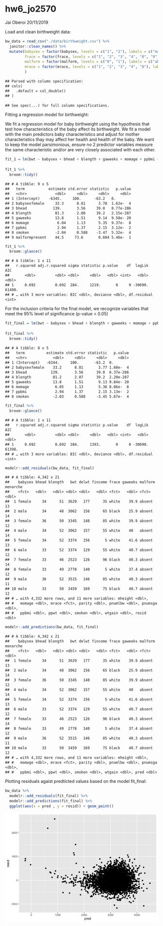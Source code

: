hw6\_jo2570
================
Jai Oberoi
20/11/2019

Load and clean birthweight data:

``` r
bw_data = read_csv("./data/birthweight.csv") %>% 
  janitor::clean_names() %>%
  mutate(babysex = factor(babysex, levels = c("1", "2"), labels = c("male", "female")),
         frace = factor(frace, levels = c("1", "2", "3", "4", "8", "9"), labels = c("white", "black", "asian", "puerto rican", "other", "unknown")),
         malform = factor(malform, levels = c("0", "1"), labels = c("absent", "present")),
         mrace = factor(mrace, levels = c("1", "2", "3", "4", "8"), labels = c("white", "black", "asian", "puerto rican", "other"))
         )
```

    ## Parsed with column specification:
    ## cols(
    ##   .default = col_double()
    ## )

    ## See spec(...) for full column specifications.

Fitting a regression model for birthweight:

We fit a regression model for baby birthweight using the hypothesis that
test how characteristics of the baby affect its birthweight. We fit a
model with the main predictors baby characteristics and adjust for
mother characteristics thay may affect her health and health of the
baby. We want to keep the model parsimonious, ensure no 2 predictor
variables measure the same characteristic and/or are very closely
associated with each
other.

``` r
fit_1 = lm(bwt ~ babysex + bhead + blength + gaweeks + momage + ppbmi + smoken + malform, data = bw_data) 

fit_1 %>% 
  broom::tidy()
```

    ## # A tibble: 9 x 5
    ##   term           estimate std.error statistic   p.value
    ##   <chr>             <dbl>     <dbl>     <dbl>     <dbl>
    ## 1 (Intercept)    -6345.     100.      -63.2   0.       
    ## 2 babysexfemale     33.3      8.81      3.78  1.62e-  4
    ## 3 bhead            139.       3.56     39.0   8.77e-286
    ## 4 blength           81.3      2.08     39.2   2.15e-287
    ## 5 gaweeks           13.8      1.51      9.14  9.58e- 20
    ## 6 momage             6.04     1.13      5.35  9.37e-  8
    ## 7 ppbmi              2.94     1.37      2.15  3.12e-  2
    ## 8 smoken            -2.04     0.588    -3.47  5.32e-  4
    ## 9 malformpresent    44.5     73.6       0.604 5.46e-  1

``` r
fit_1 %>% 
  broom::glance()
```

    ## # A tibble: 1 x 11
    ##   r.squared adj.r.squared sigma statistic p.value    df  logLik    AIC
    ##       <dbl>         <dbl> <dbl>     <dbl>   <dbl> <int>   <dbl>  <dbl>
    ## 1     0.692         0.692  284.     1219.       0     9 -30690. 61400.
    ## # … with 3 more variables: BIC <dbl>, deviance <dbl>, df.residual <int>

For the inclusion criteria for the final model, we recognize variables
that meet the 95% level of significance (p-value \<
0.05)

``` r
fit_final = lm(bwt ~ babysex + bhead + blength + gaweeks + momage + ppbmi + smoken, data = bw_data) 

fit_final %>% 
  broom::tidy()
```

    ## # A tibble: 8 x 5
    ##   term          estimate std.error statistic   p.value
    ##   <chr>            <dbl>     <dbl>     <dbl>     <dbl>
    ## 1 (Intercept)   -6344.     100.       -63.2  0.       
    ## 2 babysexfemale    33.2      8.81       3.77 1.68e-  4
    ## 3 bhead           139.       3.56      39.0  6.37e-286
    ## 4 blength          81.2      2.07      39.2  2.20e-287
    ## 5 gaweeks          13.8      1.51       9.13 9.84e- 20
    ## 6 momage            6.05     1.13       5.36 8.86e-  8
    ## 7 ppbmi             2.94     1.37       2.15 3.13e-  2
    ## 8 smoken           -2.03     0.588     -3.45 5.67e-  4

``` r
fit_final %>% 
  broom::glance()
```

    ## # A tibble: 1 x 11
    ##   r.squared adj.r.squared sigma statistic p.value    df  logLik    AIC
    ##       <dbl>         <dbl> <dbl>     <dbl>   <dbl> <int>   <dbl>  <dbl>
    ## 1     0.692         0.692  284.     1393.       0     8 -30690. 61398.
    ## # … with 3 more variables: BIC <dbl>, deviance <dbl>, df.residual <int>

``` r
modelr::add_residuals(bw_data, fit_final)
```

    ## # A tibble: 4,342 x 21
    ##    babysex bhead blength   bwt delwt fincome frace gaweeks malform menarche
    ##    <fct>   <dbl>   <dbl> <dbl> <dbl>   <dbl> <fct>   <dbl> <fct>      <dbl>
    ##  1 female     34      51  3629   177      35 white    39.9 absent        13
    ##  2 male       34      48  3062   156      65 black    25.9 absent        14
    ##  3 female     36      50  3345   148      85 white    39.9 absent        12
    ##  4 male       34      52  3062   157      55 white    40   absent        14
    ##  5 female     34      52  3374   156       5 white    41.6 absent        13
    ##  6 male       33      52  3374   129      55 white    40.7 absent        12
    ##  7 female     33      46  2523   126      96 black    40.3 absent        14
    ##  8 female     33      49  2778   140       5 white    37.4 absent        12
    ##  9 male       36      52  3515   146      85 white    40.3 absent        11
    ## 10 male       33      50  3459   169      75 black    40.7 absent        12
    ## # … with 4,332 more rows, and 11 more variables: mheight <dbl>,
    ## #   momage <dbl>, mrace <fct>, parity <dbl>, pnumlbw <dbl>, pnumsga <dbl>,
    ## #   ppbmi <dbl>, ppwt <dbl>, smoken <dbl>, wtgain <dbl>, resid <dbl>

``` r
modelr::add_predictions(bw_data, fit_final)
```

    ## # A tibble: 4,342 x 21
    ##    babysex bhead blength   bwt delwt fincome frace gaweeks malform menarche
    ##    <fct>   <dbl>   <dbl> <dbl> <dbl>   <dbl> <fct>   <dbl> <fct>      <dbl>
    ##  1 female     34      51  3629   177      35 white    39.9 absent        13
    ##  2 male       34      48  3062   156      65 black    25.9 absent        14
    ##  3 female     36      50  3345   148      85 white    39.9 absent        12
    ##  4 male       34      52  3062   157      55 white    40   absent        14
    ##  5 female     34      52  3374   156       5 white    41.6 absent        13
    ##  6 male       33      52  3374   129      55 white    40.7 absent        12
    ##  7 female     33      46  2523   126      96 black    40.3 absent        14
    ##  8 female     33      49  2778   140       5 white    37.4 absent        12
    ##  9 male       36      52  3515   146      85 white    40.3 absent        11
    ## 10 male       33      50  3459   169      75 black    40.7 absent        12
    ## # … with 4,332 more rows, and 11 more variables: mheight <dbl>,
    ## #   momage <dbl>, mrace <fct>, parity <dbl>, pnumlbw <dbl>, pnumsga <dbl>,
    ## #   ppbmi <dbl>, ppwt <dbl>, smoken <dbl>, wtgain <dbl>, pred <dbl>

Plotting residuals agaist predticted values based on the model
fit\_final:

``` r
bw_data %>% 
  modelr::add_residuals(fit_final) %>% 
  modelr::add_predictions(fit_final) %>% 
  ggplot(aes(x = pred , y = resid)) + geom_point()
```

![](hw6_jo2570_files/figure-gfm/unnamed-chunk-4-1.png)<!-- -->
